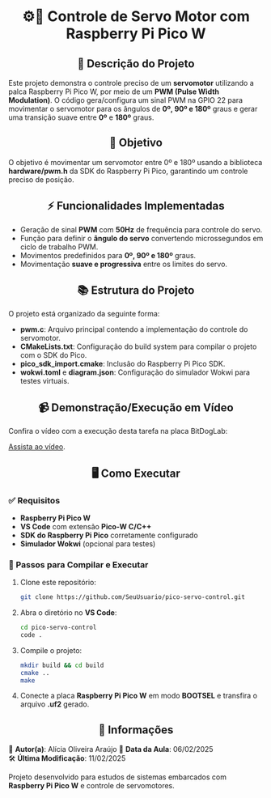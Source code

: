 <h1 align="center"> ⚙️🔁 Controle de Servo Motor com Raspberry Pi Pico W </h1>

<h2 align="center">📝 Descrição do Projeto</h2>

Este projeto demonstra o controle preciso de um **servomotor** utilizando a palca Raspberry Pi Pico W, por meio de um **PWM (Pulse Width Modulation)**. O código gera/configura um sinal PWM na GPIO 22 para movimentar o servomotor para os ângulos de **0º, 90º e 180º** graus e gerar uma transição suave entre **0º** e **180º** graus.

<h2 align="center">🎯 Objetivo</h2>

O objetivo é movimentar um servomotor entre 0º e 180º usando a biblioteca **hardware/pwm.h** da SDK do Raspberry Pi Pico, garantindo um controle preciso de posição.

<h2 align="center">⚡ Funcionalidades Implementadas</h2>

- Geração de sinal **PWM** com **50Hz** de frequência para controle do servo.
- Função para definir o **ângulo do servo** convertendo microssegundos em ciclo de trabalho PWM.
- Movimentos predefinidos para **0º, 90º e 180º** graus.
- Movimentação **suave e progressiva** entre os limites do servo.

<h2 align="center">📚 Estrutura do Projeto</h2>

O projeto está organizado da seguinte forma:

- **pwm.c**: Arquivo principal contendo a implementação do controle do servomotor.
- **CMakeLists.txt**: Configuração do build system para compilar o projeto com o SDK do Pico.
- **pico_sdk_import.cmake**: Inclusão do Raspberry Pi Pico SDK.
- **wokwi.toml** e **diagram.json**: Configuração do simulador Wokwi para testes virtuais.

<h2 align="center">📹 Demonstração/Execução em Vídeo</h2>

Confira o vídeo com a execução desta tarefa na placa BitDogLab:

[Assista ao vídeo]().

<h2 align="center">🖥️ Como Executar</h2>

### ✅ Requisitos

- **Raspberry Pi Pico W**
- **VS Code** com extensão **Pico-W C/C++**
- **SDK do Raspberry Pi Pico** corretamente configurado
- **Simulador Wokwi** (opcional para testes)

### 🔧 Passos para Compilar e Executar

1. Clone este repositório:

   ```bash
   git clone https://github.com/SeuUsuario/pico-servo-control.git
   ```

2. Abra o diretório no **VS Code**:

   ```bash
   cd pico-servo-control
   code .
   ```

3. Compile o projeto:

   ```bash
   mkdir build && cd build
   cmake ..
   make
   ```

4. Conecte a placa **Raspberry Pi Pico W** em modo **BOOTSEL** e transfira o arquivo **.uf2** gerado.

<h2 align="center">📅 Informações</h2>

📌 **Autor(a)**: Alícia Oliveira Araújo 
📅 **Data da Aula**: 06/02/2025  
🛠 **Última Modificação**: 11/02/2025  

Projeto desenvolvido para estudos de sistemas embarcados com **Raspberry Pi Pico W** e controle de servomotores.

